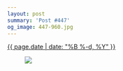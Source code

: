 ```yaml
---
layout: post
summary: 'Post #447'
og_image: 447-960.jpg
---
```


<div class="post">
 <time>
  <a href="/447">
   {{ page.date | date: "%B %-d, %Y" }}
  </a>
 </time>
 <a href="/447">
  <figure data-taken="11/6/2015">
   <img sizes="(min-width: 700px) 50vw, calc(100vw - 2rem)" src="{{ site.assets_url }}/447-480.jpg" srcset="{{ site.assets_url }}/447-960.jpg 960w, {{ site.assets_url }}/447-720.jpg 720w, {{ site.assets_url }}/447-480.jpg 480w, {{ site.assets_url }}/447-240.jpg 240w"/>
  </figure>
 </a>
</div>
